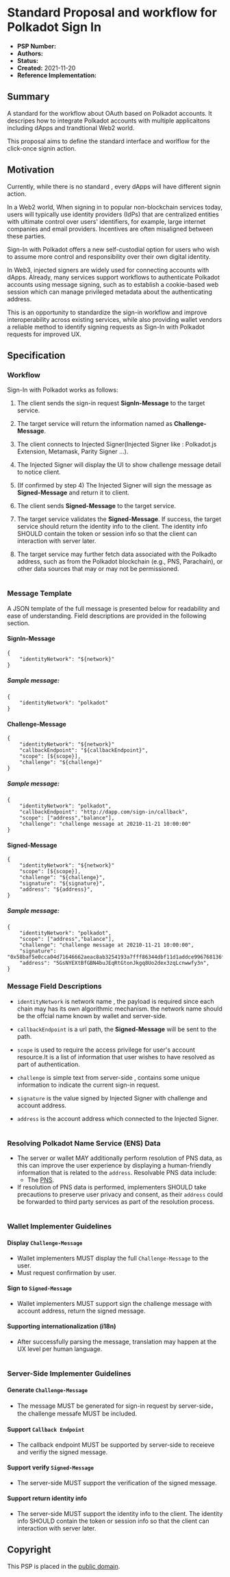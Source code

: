 # Standard Proposal and workflow for Polkadot Sign In

- **PSP Number:**
- **Authors:**
- **Status:**
- **Created:** 2021-11-20
- **Reference Implementation:**

## Summary

A standard for the workflow about OAuth based on Polkadot accounts. It descripes how to integrate Polkadot accounts with multiple applicaitons including dApps and trandtional Web2 world.

This proposal aims to define the standard interface and worlflow for the click-once signin action.

## Motivation

Currently, while there is no standard , every dApps will have different signin action.

In a Web2 world, When signing in to popular non-blockchain services today, users will typically use identity providers (IdPs) that are centralized entities with ultimate control over users' identifiers, for example, large internet companies and email providers. Incentives are often misaligned between these parties.

Sign-In with Polkadot offers a new self-custodial option for users who wish to assume more control and responsibility over their own digital identity.

In Web3, injected signers are widely used for connecting accounts with dApps. Already, many services support workflows to authenticate Polkadot accounts using message signing, such as to establish a cookie-based web session which can manage privileged metadata about the authenticating address.

This is an opportunity to standardize the sign-in workflow and improve interoperability across existing services, while also providing wallet vendors a reliable method to identify signing requests as Sign-In with Polkadot requests for improved UX.

## Specification

### Workflow

Sign-In with Polkadot works as follows:

1. The client sends the sign-in request **SignIn-Message** to the target service.

2. The target service will return the information named as **Challenge-Message**.

3. The client connects to Injected Signer(Injected Signer like : Polkadot.js Extension, Metamask, Parity Signer ...).

4. The Injected Signer will display the UI to show challenge message detail to notice client.

5. (If confirmed by step 4) The Injected Signer will sign the message as **Signed-Message** and return it to client.

6. The client sends **Signed-Message** to the target service.

7. The target service validates the **Signed-Message**. If success, the target service should return the identity info to the client. The identity info SHOULD contain the token or session info so that the client can interaction with server later.

8. The target service may further fetch data associated with the Polkadto address, such as from the Polkadot blockchain (e.g., PNS, Parachain), or other data sources that may or may not be permissioned.

<!-- ![Sign-in Flow](./imgs/Sign-in-Flow.png) -->

#

### Message Template

A JSON template of the full message is presented below for readability and ease of understanding. Field descriptions are provided in the following section.

#### SignIn-Message

```
{
    "identityNetwork": "${network}"
}
```

##### Sample message:

```
{
    "identityNetwork": "polkadot"
}
```

#### Challenge-Message

```
{
    "identityNetwork": "${network}"
    "callbackEndpoint": "${callbackEndpoint}",
    "scope": [${scope}],
    "challenge": "${challenge}"
}
```

##### Sample message:

```
{
    "identityNetwork": "polkadot",
    "callbackEndpoint": "http://dapp.com/sign-in/callback",
    "scope": ["address","balance"],
    "challenge": "challenge message at 20210-11-21 10:00:00"
}
```

#### Signed-Message

```
{
    "identityNetwork": "${network}"
    "scope": [${scope}],
    "challenge": "${challenge}",
    "signature": "${signature}",
    "address": "${address}",
}
```

##### Sample message:

```
{
    "identityNetwork": "polkadot",
    "scope": ["address","balance"],
    "challenge": "challenge message at 20210-11-21 10:00:00",
    "signature": "0x58baf5e0cca04d71646662aeac8ab3254193a7fff86344dbf11d1addce996768136f3a5b08381299f99b972d6a0f5fed26c65ccca97f9ceeccea61449e4f9281",
    "address": "5GsNYEXtBfGBN4buJEqRtGtonJkgq8Uo2dex3zqLcnwwfy3n",
}

```

### Message Field Descriptions

- `identityNetwork` is network name , the payload is required since each chain may has its own algorithmic mechanism. the network name should be the offcial name known by wallet and server-side.

- `callbackEndpoint` is a url path, the **Signed-Message** will be sent to the path.

- `scope` is used to require the access privilege for user's account resource.It is a list of information that user wishes to have resolved as part of authentication.

- `challenge` is simple text from server-side , contains some unique information to indicate the current sign-in request.

- `signature` is the value signed by Injected Signer with challenge and account address.

- `address` is the account address which connected to the Injected Signer.

#

### Resolving Polkadot Name Service (ENS) Data

- The server or wallet MAY additionally perform resolution of PNS data, as this can improve the user experience by displaying a human-friendly information that is related to the `address`. Resolvable PNS data include:
  - The [PNS](https://www.pns.link/).
- If resolution of PNS data is performed, implementers SHOULD take precautions to preserve user privacy and consent, as their `address` could be forwarded to third party services as part of the resolution process.

#

### Wallet Implementer Guidelines

#### Display `Challenge-Message`

- Wallet implementers MUST display the full `Challenge-Message` to the user.
- Must request confirmation by user.

#### Sign to `Signed-Message`

- Wallet implementers MUST support sign the challenge message with account address, return the signed message.

#### Supporting internationalization (i18n)

- After successfully parsing the message, translation may happen at the UX level per human language.

#

### Server-Side Implementer Guidelines

#### Generate `Challenge-Message`

- The message MUST be generated for sign-in request by server-side， the challenge messafe MUST be included.

#### Support `Callback Endpoint`

- The callback endpoint MUST be supported by server-side to receieve and verifiy the signed message.

#### Support verify `Signed-Message`

- The server-side MUST support the verification of the signed message.

#### Support return identity info

- The server-side MUST support the identity info to the client. The identity info SHOULD contain the token or session info so that the client can interaction with server later.

## Copyright

This PSP is placed in the [public domain](https://creativecommons.org/publicdomain/zero/1.0/).
